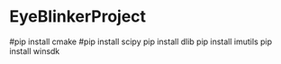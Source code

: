 # EyeBlinkerProject
#pip install cmake 
#pip install scipy 
pip install dlib 
pip install imutils
pip install winsdk
